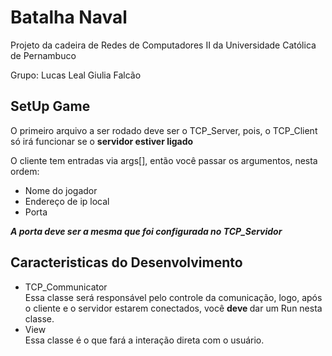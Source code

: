# Batalha Naval

Projeto da cadeira de Redes de Computadores II da Universidade Católica de Pernambuco

Grupo:
Lucas Leal
Giulia Falcão

## SetUp Game

O primeiro arquivo a ser rodado deve ser o TCP_Server, pois, o TCP_Client só irá funcionar se o <b> servidor estiver ligado </b>

O cliente tem entradas via args[], então você passar os argumentos, nesta ordem:
  - Nome do jogador
  - Endereço de ip local
  - Porta
  
<b><i> A porta deve ser a mesma que foi configurada no TCP_Servidor </b></i>

## Caracteristicas do Desenvolvimento
<ul>
  <li> TCP_Communicator </li>
    Essa classe será responsável pelo controle da comunicação, logo, após o cliente e o servidor estarem conectados, você <b> deve </b> dar um Run nesta classe.

  <li> View </li>
    Essa classe é o que fará a interação direta com o usuário.
<ul>
